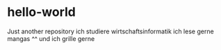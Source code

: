 # hello-world
Just another repository
ich studiere wirtschaftsinformatik
ich lese gerne mangas ^^
und ich grille gerne
